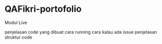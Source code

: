 # QAFikri-portofolio
Modul Live

penjelasan code yang dibuat
cara running
cara kalau ada issue
penjelasan struktur code
